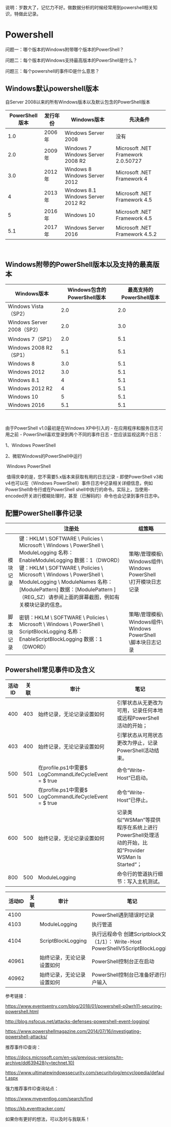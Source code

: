 说明：岁数大了，记忆力不好。做数据分析的时候经常用到powershell相关知识，特做此记录。

# Powershell

问题一：哪个版本的Windows附带哪个版本的PowerShell？

问题二：每个版本的Windows支持最高版本的PowerShell是什么？

问题三：每个powershell的事件ID是什么意思？

 

## Windows默认powershell版本

自Server 2008以来的所有Windows版本以及默认包含的PowerShell版本

| **PowerShell**版本 | 发行年份 | **Windows**版本                          | **先决条件**                                   |
| ------------------ | -------- | ---------------------------------------- | ------------------------------------|
| 1.0                | 2006年   | Windows   Server 2008                    | 没有                                |
| 2.0                | 2009年   | Windows   7     Windows Server 2008 R2   | Microsoft .NET Framework 2.0.50727 |
| 3.0                | 2012年   | Windows   8     Windows Server 2012      | Microsoft .NET Framework 4         |
| 4                  | 2013年   | Windows   8.1     Windows Server 2012 R2 | Microsoft .NET Framework 4.5       |
| 5                  | 2016年   | Windows   10                             | Microsoft .NET Framework 4.5       |
| 5.1                | 2017年   | Windows   Server 2016                    | Microsoft .NET Framework 4.5.2     |

​                                     

## Windows附带的PowerShell版本以及支持的最高版本

| **Windows**版本              | **Windows**包含的PowerShell版本 | **最高支持的PowerShell版本**               |
| ---------------------------- | ------------------------------- | ---------------------------------------- |
| Windows   Vista（SP2）       | 2.0                             | 2.0                                      |
| Windows   Server 2008（SP2） | 2.0                             | 3.0                                      |
| Windows   7（SP1）           | 2.0                             | 5.1                                      |
| Windows   2008 R2（SP1）     | 5.1                             | 5.1                                      |
| Windows   8                  | 3.0                             | 5.1                                      |
| Windows   2012               | 3.0                             | 5.1                                      |
| Windows   8.1                | 4                               | 5.1                                      |
| Windows   2012 R2            | 4                               | 5.1                                      |
| Windows   10                 | 5                               | 5.1                                      |
| Windows   2016               | 5.1                             | 5.1                                      |

​        

由于PowerShell v1.0最初是在Windows XP中引入的 - 在应用程序和服务日志可用之前 - PowerShell喜欢登录到两个不同的事件日志 - 您应该监视这两个日志：

1、Windows PowerShell

2、微软Windows的PowerShell中运行

 

​      Windows PowerShell

​      值得庆幸的是，您不需要5.x版本来获取有用的日志记录 - 即使PowerShell v3和v4也可以在（Windows PowerShell）事件日志中记录相关详细信息，例如PowerShell命令行或在PowerShell shell中执行的命令。实际上，当使用-encoded开关进行模糊处理时，甚至（已解码的）命令也会记录到事件日志中。

 

## 配置PowerShell事件记录

|            | 注册处                                                       | 组策略                                                       |
| ---------- | ------------------------------------------------------------ | ------------------------------------------------------------ |
| 模块记录   | 键：HKLM \ SOFTWARE \ Policies \ Microsoft \   Windows \ PowerShell \ ModuleLogging    名称：EnableModuleLogging    数据：1（DWORD）键：HKLM \ SOFTWARE \ Policies \ Microsoft \   Windows \ PowerShell \ ModuleLogging \ ModuleNames    名称：[ModulePattern]    数据：[ModulePattern ]（REG_SZ）请参阅上面的屏幕截图，例如有关模块记录的信息。 | 策略\管理模板\   Windows组件\ Windows PowerShell \打开模块日志记录 |
| 脚本块记录 | 密钥：HKLM \ SOFTWARE \ Policies \ Microsoft \   Windows \ PowerShell \ ScriptBlockLogging     名称：EnableScriptBlockLogging     数据：1（DWORD） | 策略\管理模板\   Windows组件\ Windows PowerShell \脚本块日志记录 |



## Powershell常见事件ID及含义 

| 活动ID | 关联 | 审计                                                     | 笔记                                                         |
| ------ | ---- | -------------------------------------------------------- | ------------------------------------------------------------ |
| 400    | 403  | 始终记录，无论记录设置如何                               | 引擎状态从无更改为可用，记录任何本地或远程PowerShell活动的开始； |
| 403    | 400  | 始终记录，无论记录设置如何                               | 引擎状态从可用状态更改为停止，记录PowerShell活动结束。       |
| 500    | 501  | 在profile.ps1中需要$   LogCommandLifeCycleEvent = $ true | 命令“Write-Host”已启动。                                     |
| 501    | 500  | 在profile.ps1中需要$   LogCommandLifeCycleEvent = $ true | 命令“Write-Host”已停止。                                     |
| 600    | 500  | 始终记录，无论记录设置如何                               | 记录类似“WSMan”等提供程序在系统上进行PowerShell处理活动的开始，比如”Provider WSMan Is Started“； |
| 800    | 500  | ModuleLogging                                            | 命令行的管道执行细节：写入主机测试。                         |



| 活动ID | 关联 | 审计                       | 笔记                                                         |
| ------ | ---- | -------------------------- | ------------------------------------------------------------ |
| 4100   |      |                            | PowerShell遇到错误时记录                                     |
| 4103   |      | ModuleLogging              | 执行管道                                                     |
| 4104   |      | ScriptBlockLogging         | 执行远程命令   创建Scriptblock文本（1/1）： Write-Host   PowerShellV5ScriptBlockLogging |
| 40961  |      | 始终记录，无论记录设置如何 | PowerShell控制台正在启动                                     |
| 40962  |      | 始终记录，无论记录设置如何 | PowerShell控制台已准备好进行用户输入                         |

  

参考链接：

https://www.eventsentry.com/blog/2018/01/powershell-p0wrh11-securing-powershell.html

http://blog.nsfocus.net/attacks-defenses-powershell-event-logging/

<https://www.powershellmagazine.com/2014/07/16/investigating-powershell-attacks/>

 

推荐事件ID查询：

<https://docs.microsoft.com/en-us/previous-versions/tn-archive/dd639428(v=technet.10)>

<https://www.ultimatewindowssecurity.com/securitylog/encyclopedia/default.aspx>

强力推荐事件ID查询站点：

<https://www.myeventlog.com/search/find>

https://kb.eventtracker.com/



如果你有更好的想法，可以及时与我联系！
